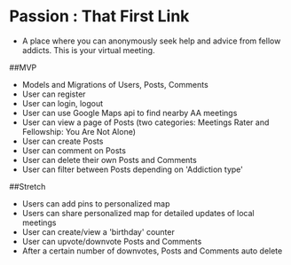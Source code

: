 # Passion : That First Link

* A place where you can anonymously seek help and advice from fellow addicts.  This is your virtual meeting.

##MVP

* Models and Migrations of Users, Posts, Comments
* User can register
* User can login, logout
* User can use Google Maps api to find nearby AA meetings
* User can view a page of Posts (two categories: Meetings Rater and Fellowship: You Are Not Alone)
* User can create Posts
* User can comment on Posts
* User can delete their own Posts and Comments
* User can filter between Posts depending on 'Addiction type'

##Stretch

* Users can add pins to personalized map
* Users can share personalized map for detailed updates of local meetings
* User can create/view a 'birthday' counter
* User can upvote/downvote Posts and Comments
* After a certain number of downvotes, Posts and Comments auto delete




